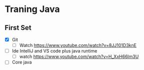 # Traning Java
## First Set
- [X] Git 
  - [ ]  Watch https://www.youtube.com/watch?v=8JJ101D3knE
- [ ] Ide IntelliJ and VS code  plus java runtime
  - [ ] watch https://www.youtube.com/watch?v=H_XxH66lm3U
- [ ] Core java  
